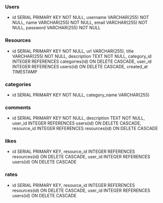 ### Users
* id SERIAL PRIMARY KEY NOT NULL, username VARCHAR(255) NOT NULL, name VARCHAR(255) NOT NULL, email VARCHAR(255) NOT NULL, password VARCHAR(255) NOT NULL

### Resources
* id SERIAL PRIMARY KEY NOT NULL, url VARCHAR(255), title VARCHAR(255) NOT NULL, description TEXT NOT NULL, category_id INTEGER REFERENCES categories(id) ON DELETE CASCADE, user_id INTEGER REFERENCES users(id) ON DELETE CASCADE, created_at TIMESTAMP

### categories
* id SERIAL PRIMARY KEY NOT NULL, category_name VARCHAR(255)

### comments
* id SERIAL PRIMARY KEY NOT NULL, description TEXT NOT NULL, user_id INTEGER REFERENCES users(id) ON DELETE CASCADE, resource_id INTEGER REFERENCES resources(id) ON DELETE CASCADE

### likes
* id SERIAL PRIMARY KEY, resource_id INTEGER REFERENCES resources(id) ON DELETE CASCADE, user_id INTEGER REFERENCES users(id) ON DELETE CASCADE

### rates
* id SERIAL PRIMARY KEY, resource_id INTEGER REFERENCES resources(id) ON DELETE CASCADE, user_id INTEGER REFERENCES users(id) ON DELETE CASCADE
